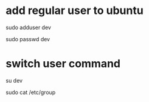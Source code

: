 # add regular user to ubuntu
sudo adduser dev 


sudo passwd dev 

# switch user command

su dev


sudo cat /etc/group
